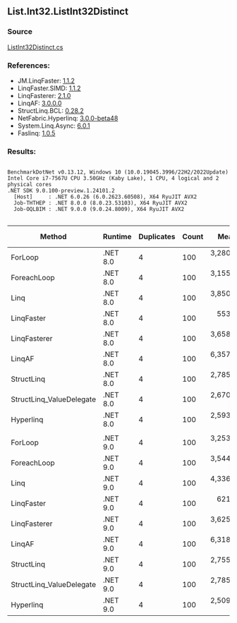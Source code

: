 ﻿## List.Int32.ListInt32Distinct

### Source
[ListInt32Distinct.cs](../LinqBenchmarks/List/Int32/ListInt32Distinct.cs)

### References:
- JM.LinqFaster: [1.1.2](https://www.nuget.org/packages/JM.LinqFaster/1.1.2)
- LinqFaster.SIMD: [1.1.2](https://www.nuget.org/packages/LinqFaster.SIMD/1.0.3)
- LinqFasterer: [2.1.0](https://www.nuget.org/packages/LinqFasterer/2.1.0)
- LinqAF: [3.0.0.0](https://www.nuget.org/packages/LinqAF/3.0.0.0)
- StructLinq.BCL: [0.28.2](https://www.nuget.org/packages/StructLinq/0.28.2)
- NetFabric.Hyperlinq: [3.0.0-beta48](https://www.nuget.org/packages/NetFabric.Hyperlinq/3.0.0-beta48)
- System.Linq.Async: [6.0.1](https://www.nuget.org/packages/System.Linq.Async/6.0.1)
- Faslinq: [1.0.5](https://www.nuget.org/packages/Faslinq/1.0.5)

### Results:
```

BenchmarkDotNet v0.13.12, Windows 10 (10.0.19045.3996/22H2/2022Update)
Intel Core i7-7567U CPU 3.50GHz (Kaby Lake), 1 CPU, 4 logical and 2 physical cores
.NET SDK 9.0.100-preview.1.24101.2
  [Host]     : .NET 6.0.26 (6.0.2623.60508), X64 RyuJIT AVX2
  Job-THTHEP : .NET 8.0.0 (8.0.23.53103), X64 RyuJIT AVX2
  Job-OQLBIM : .NET 9.0.0 (9.0.24.8009), X64 RyuJIT AVX2


```
| Method                   | Runtime  | Duplicates | Count | Mean       | Error     | StdDev    | Median     | Ratio        | RatioSD | Gen0   | Allocated | Alloc Ratio   |
|------------------------- |--------- |----------- |------ |-----------:|----------:|----------:|-----------:|-------------:|--------:|-------:|----------:|--------------:|
| ForLoop                  | .NET 8.0 | 4          | 100   | 3,280.4 ns |  64.85 ns |  72.08 ns | 3,256.8 ns |     baseline |         | 2.8610 |    6000 B |               |
| ForeachLoop              | .NET 8.0 | 4          | 100   | 3,155.9 ns |  61.79 ns |  71.15 ns | 3,130.6 ns | 1.04x faster |   0.03x | 2.8648 |    6000 B |   1.000x more |
| Linq                     | .NET 8.0 | 4          | 100   | 3,850.0 ns |  29.28 ns |  22.86 ns | 3,845.4 ns | 1.17x slower |   0.03x | 2.8610 |    6000 B |   1.000x more |
| LinqFaster               | .NET 8.0 | 4          | 100   |   553.3 ns |   9.01 ns |   9.25 ns |   549.5 ns | 5.94x faster |   0.18x |      - |         - |            NA |
| LinqFasterer             | .NET 8.0 | 4          | 100   | 3,658.0 ns |  72.32 ns | 132.23 ns | 3,608.1 ns | 1.12x slower |   0.06x | 5.2071 |   10896 B |   1.816x more |
| LinqAF                   | .NET 8.0 | 4          | 100   | 6,357.2 ns | 121.38 ns | 338.35 ns | 6,179.7 ns | 1.95x slower |   0.12x | 5.9280 |   12400 B |   2.067x more |
| StructLinq               | .NET 8.0 | 4          | 100   | 2,785.9 ns |  55.50 ns |  75.97 ns | 2,744.9 ns | 1.17x faster |   0.04x | 0.0153 |      32 B | 187.500x less |
| StructLinq_ValueDelegate | .NET 8.0 | 4          | 100   | 2,670.7 ns |  16.76 ns |  13.99 ns | 2,671.8 ns | 1.23x faster |   0.03x |      - |         - |            NA |
| Hyperlinq                | .NET 8.0 | 4          | 100   | 2,593.4 ns |  40.63 ns |  52.83 ns | 2,573.5 ns | 1.26x faster |   0.04x |      - |         - |            NA |
|                          |          |            |       |            |           |           |            |              |         |        |           |               |
| ForLoop                  | .NET 9.0 | 4          | 100   | 3,253.2 ns |  57.87 ns |  51.30 ns | 3,235.5 ns |     baseline |         | 2.8610 |    6000 B |               |
| ForeachLoop              | .NET 9.0 | 4          | 100   | 3,544.6 ns |  69.46 ns | 114.13 ns | 3,495.0 ns | 1.09x slower |   0.04x | 2.8648 |    6000 B |   1.000x more |
| Linq                     | .NET 9.0 | 4          | 100   | 4,336.0 ns |  64.30 ns |  50.20 ns | 4,327.7 ns | 1.33x slower |   0.02x | 2.8610 |    6000 B |   1.000x more |
| LinqFaster               | .NET 9.0 | 4          | 100   |   621.5 ns |  12.22 ns |  10.83 ns |   616.8 ns | 5.24x faster |   0.10x |      - |         - |            NA |
| LinqFasterer             | .NET 9.0 | 4          | 100   | 3,625.1 ns |  68.70 ns |  70.55 ns | 3,591.1 ns | 1.12x slower |   0.02x | 5.2032 |   10896 B |   1.816x more |
| LinqAF                   | .NET 9.0 | 4          | 100   | 6,318.9 ns |  98.32 ns | 109.28 ns | 6,307.7 ns | 1.94x slower |   0.05x | 5.9280 |   12400 B |   2.067x more |
| StructLinq               | .NET 9.0 | 4          | 100   | 2,755.3 ns |  19.40 ns |  16.20 ns | 2,753.7 ns | 1.18x faster |   0.02x | 0.0153 |      32 B | 187.500x less |
| StructLinq_ValueDelegate | .NET 9.0 | 4          | 100   | 2,785.8 ns |  55.42 ns |  63.83 ns | 2,767.6 ns | 1.16x faster |   0.04x |      - |         - |            NA |
| Hyperlinq                | .NET 9.0 | 4          | 100   | 2,509.4 ns |  36.56 ns |  32.41 ns | 2,499.9 ns | 1.30x faster |   0.02x |      - |         - |            NA |
